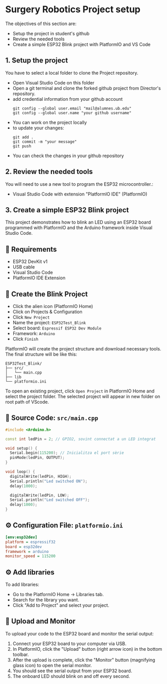 # **Surgery Robotics Project setup**

The objectives of this section are:
- Setup the project in student's github
- Review the needed tools
- Create a simple ESP32 Blink project with PlatformIO and VS Code

## **1. Setup the project**

You have to select a local folder to clone the Project repository. 
- Open Visual Studio Code on this folder
- Open a git terminal and clone the forked github project from Director's repository.
- add credential information from your github account
  ````shell
  git config --global user.email "mail@alumnes.ub.edu" 
  git config --global user.name "your github username"
  ````
- You can work on the project locally
- to update your changes:
  ````shell
  git add .
  git commit -m "your message"
  git push
  ````
- You can check the changes in your github repository

## **2. Review the needed tools**

You will need to use a new tool to program the ESP32 microcontroller.:
- Visual Studio Code with extension "PlatformIO IDE" (PlatformIO)


## **3. Create a simple ESP32 Blink project**

This project demonstrates how to blink an LED using an ESP32 board programmed with PlatformIO and the Arduino framework inside Visual Studio Code.

## 🧰 Requirements

- ESP32 DevKit v1
- USB cable
- Visual Studio Code
- PlatformIO IDE Extension

## 🚀 Create the Blink Project

- Click the alien icon (PlatformIO Home)
- Click on Projects & Configuration
- Click `New Project`
- Name the project: `ESP32Test_Blink`
- Select board: `Espressif ESP32 Dev Module`
- Framework: `Arduino`
- Click `Finish`

PlatformIO will create the project structure and download necessary tools.
The final structure will be like this:

```
ESP32Test_Blink/
├── src/
│   └── main.cpp
├── lib
└── platformio.ini
```

To open an existing project, click `Open Project` in PlatformIO Home and select the project folder. The selected project will appear in new folder on root path of VScode.

## 🧾 Source Code: `src/main.cpp`

```cpp
#include <Arduino.h>

const int ledPin = 2; // GPIO2, sovint connectat a un LED integrat

void setup() {
  Serial.begin(115200); // Inicialitza el port sèrie
  pinMode(ledPin, OUTPUT);
}

void loop() {
  digitalWrite(ledPin, HIGH);
  Serial.println("Led switched ON");
  delay(1000);

  digitalWrite(ledPin, LOW);
  Serial.println("Led switched OFF");
  delay(1000);
}
```

## ⚙️ Configuration File: `platformio.ini`

```ini
[env:esp32dev]
platform = espressif32
board = esp32dev
framework = arduino
monitor_speed = 115200
```

## ⚙️ Add libraries

To add libraries:

- Go to the PlatformIO Home → Libraries tab.
- Search for the library you want.
- Click "Add to Project" and select your project.

## 🚀 Upload and Monitor

To upload your code to the ESP32 board and monitor the serial output:

1. Connect your ESP32 board to your computer via USB.
2. In PlatformIO, click the "Upload" button (right arrow icon) in the bottom toolbar.
3. After the upload is complete, click the "Monitor" button (magnifying glass icon) to open the serial monitor.
4. You should see the serial output from your ESP32 board.
5. The onboard LED should blink on and off every second.